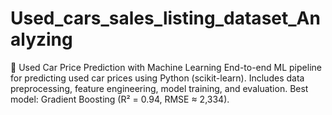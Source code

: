 # Used_cars_sales_listing_dataset_Analyzing
🚗 Used Car Price Prediction with Machine Learning   End-to-end ML pipeline for predicting used car prices using Python (scikit-learn).   Includes data preprocessing, feature engineering, model training, and evaluation.   Best model: Gradient Boosting (R² = 0.94, RMSE ≈ 2,334).
